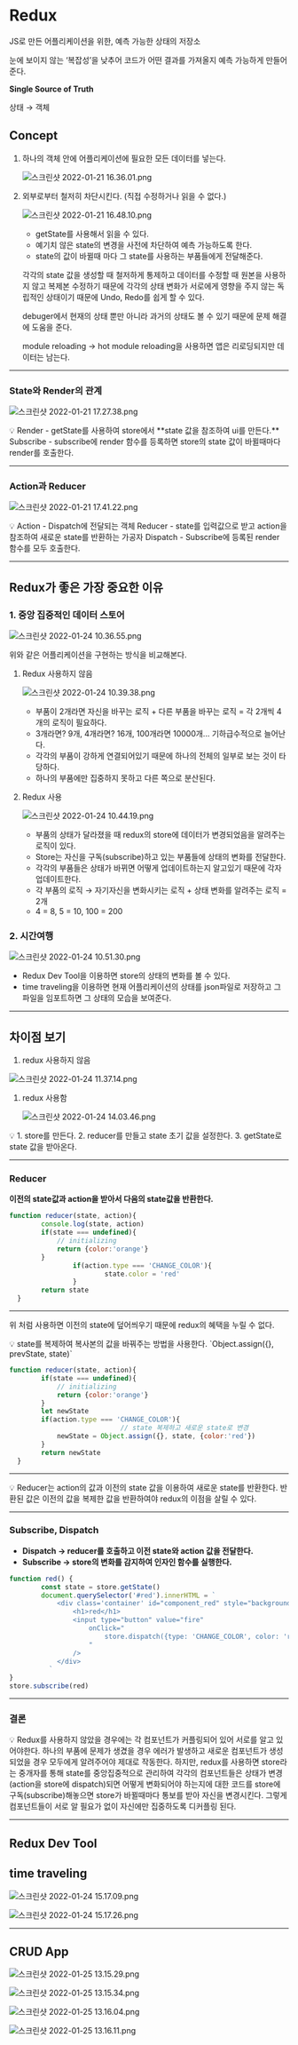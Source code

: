 # Redux
JS로 만든 어플리케이션을 위한, 예측 가능한 상태의 저장소

눈에 보이지 않는 ‘복잡성’을 낮추어 코드가 어떤 결과를 가져올지 예측 가능하게 만들어준다.

**Single Source of Truth**

상태 → 객체

## Concept

1. 하나의 객체 안에 어플리케이션에 필요한 모든 데이터를 넣는다.

   ![스크린샷 2022-01-21 16.36.01.png](https://s3-us-west-2.amazonaws.com/secure.notion-static.com/b4b1548a-128c-40bf-9707-34ed9591e436/스크린샷_2022-01-21_16.36.01.png)

2. 외부로부터 철저히 차단시킨다. (직접 수정하거나 읽을 수 없다.)

   ![스크린샷 2022-01-21 16.48.10.png](https://s3-us-west-2.amazonaws.com/secure.notion-static.com/b8320866-0c56-4da8-8ece-0a61be5ed202/스크린샷_2022-01-21_16.48.10.png)

    - getState를 사용해서 읽을 수 있다.
    - 예기치 않은 state의 변경을 사전에 차단하여 예측 가능하도록 한다.
    - state의 값이 바뀔때 마다 그 state를 사용하는 부품들에게 전달해준다.

   각각의 state 값을 생성할 때 철저하게 통제하고 데이터를 수정할 때 원본을 사용하지 않고 복제본 수정하기 때문에  각각의 상태 변화가 서로에게 영향을 주지 않는 독립적인 상태이기 때문에 Undo, Redo를 쉽게 할 수 있다.

   debuger에서 현재의 상태 뿐만 아니라 과거의 상태도 볼 수 있기 때문에 문제 해결에 도움을 준다.

   module reloading → hot module reloading을 사용하면 앱은 리로딩되지만 데이터는 남는다.


---

### State와 Render의 관계

![스크린샷 2022-01-21 17.27.38.png](https://s3-us-west-2.amazonaws.com/secure.notion-static.com/223bd8ec-742c-4aff-9b6d-9cd4ef66cecb/스크린샷_2022-01-21_17.27.38.png)

<aside>
💡 Render - getState를 사용하여 store에서 **state 값을 참조하여 ui를 만든다.**
Subscribe - subscribe에 render 함수를 등록하면 store의 state 값이 바뀔때마다 render를 호출한다.

</aside>

---

### Action과 Reducer

![스크린샷 2022-01-21 17.41.22.png](https://s3-us-west-2.amazonaws.com/secure.notion-static.com/819220c4-3672-4e15-b242-285e9cb47a35/스크린샷_2022-01-21_17.41.22.png)

<aside>
💡 Action - Dispatch에 전달되는 객체
Reducer - state를 입력값으로 받고 action을 참조하여 새로운 state를 반환하는 가공자
Dispatch - Subscribe에 등록된 render 함수를 모두 호출한다.

</aside>

---

## Redux가 좋은 가장 중요한 이유

### 1. 중앙 집중적인 데이터 스토어

![스크린샷 2022-01-24 10.36.55.png](https://s3-us-west-2.amazonaws.com/secure.notion-static.com/f557f75d-2816-43bb-9863-c6880104c90b/스크린샷_2022-01-24_10.36.55.png)

위와 같은 어플리케이션을 구현하는 방식을 비교해본다.

1. Redux 사용하지 않음

   ![스크린샷 2022-01-24 10.39.38.png](https://s3-us-west-2.amazonaws.com/secure.notion-static.com/4bbe3ac6-5fe0-4de9-b5da-2fef68b6b601/스크린샷_2022-01-24_10.39.38.png)

    - 부품이 2개라면 자신을 바꾸는 로직 + 다른 부품을 바꾸는 로직 = 각 2개씩 4개의 로직이 필요하다.
    - 3개라면? 9개, 4개라면? 16개, 100개라면 10000개... 기하급수적으로 늘어난다.
    - 각각의 부품이 강하게 연결되어있기 때문에 하나의 전체의 일부로 보는 것이 타당하다.
    - 하나의 부품에만 집중하지 못하고 다른 쪽으로 분산된다.
2. Redux 사용

   ![스크린샷 2022-01-24 10.44.19.png](https://s3-us-west-2.amazonaws.com/secure.notion-static.com/6a545e0e-e2ce-401e-81f4-ddfe02960fdb/스크린샷_2022-01-24_10.44.19.png)

    - 부품의 상태가 달라졌을 때 redux의 store에 데이터가 변경되었음을 알려주는 로직이 있다.
    - Store는 자신을 구독(subscribe)하고 있는 부품들에 상태의 변화를 전달한다.
    - 각각의 부품들은 상태가 바뀌면 어떻게 업데이트하는지 알고있기 때문에 각자 업데이트한다.
    - 각 부품의 로직 → 자기자신을 변화시키는 로직 + 상태 변화를 알려주는 로직 = 2개
    - 4 = 8, 5 = 10, 100 = 200

### 2. 시간여행

![스크린샷 2022-01-24 10.51.30.png](https://s3-us-west-2.amazonaws.com/secure.notion-static.com/3440b8dd-94b9-4e92-b55d-aa85ab4f85ad/스크린샷_2022-01-24_10.51.30.png)

- Redux Dev Tool을 이용하면 store의 상태의 변화를 볼 수 있다.
- time traveling을 이용하면 현재 어플리케이션의 상태를 json파일로 저장하고 그 파일을 임포트하면 그 상태의 모습을 보여준다.

---

## 차이점 보기

1. redux 사용하지 않음

![스크린샷 2022-01-24 11.37.14.png](https://s3-us-west-2.amazonaws.com/secure.notion-static.com/f3bcb47e-02d2-444b-8148-bc302590aa46/스크린샷_2022-01-24_11.37.14.png)

1. redux 사용함

   ![스크린샷 2022-01-24 14.03.46.png](https://s3-us-west-2.amazonaws.com/secure.notion-static.com/a2d2e480-9e4f-4b4a-9b4b-62c16d4c0fa5/스크린샷_2022-01-24_14.03.46.png)


<aside>
💡 1. store를 만든다.
2. reducer를 만들고 state 초기 값을 설정한다.
3. getState로 state 값을 받아온다.

</aside>

---

### Reducer

**이전의 state값과 action을 받아서 다음의 state값을 반환한다.**

```jsx
function reducer(state, action){
        console.log(state, action)
        if(state === undefined){
            // initializing
            return {color:'orange'}
        }
				if(action.type === 'CHANGE_COLOR'){
						state.color = 'red'
				}
        return state
  }
```

---

위 처럼 사용하면 이전의 state에 덮어씌우기 때문에 redux의 혜택을 누릴 수 없다.

<aside>
💡 state를 복제하여 복사본의 값을 바꿔주는 방법을 사용한다.
`Object.assign({}, prevState, state)`

</aside>

```jsx
function reducer(state, action){
        if(state === undefined){
            // initializing
            return {color:'orange'}
        }
        let newState
        if(action.type === 'CHANGE_COLOR'){
							// state 복제하고 새로운 state로 변경
            newState = Object.assign({}, state, {color:'red'})
        }
        return newState
  }
```

---

<aside>
💡 Reducer는 action의 값과 이전의 state 값을 이용하여 새로운 state를 반환한다.
반환된 값은 이전의 값을 복제한 값을 반환하여야 redux의 이점을 살릴 수 있다.

</aside>

---

### Subscribe, Dispatch

- **Dispatch → reducer를 호출하고 이전 state와 action 값을 전달한다.**
- **Subscribe → store의 변화를 감지하여 인자인 함수를 실행한다.**

```jsx
function red() {
        const state = store.getState()
        document.querySelector('#red').innerHTML = `
            <div class='container' id="component_red" style="background-color:${state.color}">
                <h1>red</h1>
                <input type="button" value="fire"
                    onClick="
                        store.dispatch({type: 'CHANGE_COLOR', color: 'red'})
                    "
                />
            </div>
	      `
}
store.subscribe(red)
```

---

### 결론

<aside>
💡 Redux를 사용하지 않았을 경우에는 각 컴포넌트가 커플링되어 있어 서로를 알고 있어야한다.
하나의 부품에 문제가 생겼을 경우 에러가 발생하고 새로운 컴포넌트가 생성되었을 경우 모두에게 알려주어야 제대로 작동한다.
하지만, redux를 사용하면 store라는 중개자를 통해 state를 중앙집중적으로 관리하여 각각의 컴포넌트들은 상태가 변경(action을 store에 dispatch)되면 어떻게 변화되어야 하는지에 대한 코드를 store에 구독(subscribe)해놓으면 store가 바뀔때마다 통보를 받아 자신을 변경시킨다.
그렇게 컴포넌트들이 서로 알 필요가 없이 자신에만 집중하도록 디커플링 된다.

</aside>

---

## Redux Dev Tool

## time traveling

![스크린샷 2022-01-24 15.17.09.png](https://s3-us-west-2.amazonaws.com/secure.notion-static.com/ed5d6d3b-580c-431d-86b8-b2528a9f5232/스크린샷_2022-01-24_15.17.09.png)

![스크린샷 2022-01-24 15.17.26.png](https://s3-us-west-2.amazonaws.com/secure.notion-static.com/43d292ef-df21-4381-a1f8-fb4faafc9fb1/스크린샷_2022-01-24_15.17.26.png)

---

## CRUD App

![스크린샷 2022-01-25 13.15.29.png](https://s3-us-west-2.amazonaws.com/secure.notion-static.com/5552777c-db3d-4774-a337-b7b8dcfc5acc/스크린샷_2022-01-25_13.15.29.png)

![스크린샷 2022-01-25 13.15.34.png](https://s3-us-west-2.amazonaws.com/secure.notion-static.com/df8cdc72-116a-4a3a-8ef7-b2bc40122dee/스크린샷_2022-01-25_13.15.34.png)

![스크린샷 2022-01-25 13.16.04.png](https://s3-us-west-2.amazonaws.com/secure.notion-static.com/adc0eca6-71b8-4f61-8f93-b4a2abcb13ce/스크린샷_2022-01-25_13.16.04.png)

![스크린샷 2022-01-25 13.16.11.png](https://s3-us-west-2.amazonaws.com/secure.notion-static.com/8626c9ad-dd02-4ad3-9813-17bd2d4624ca/스크린샷_2022-01-25_13.16.11.png)